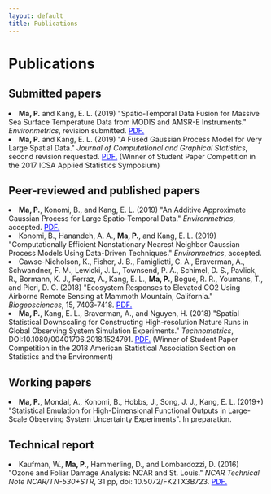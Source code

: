 ```yaml
---
layout: default
title: Publications
---
```


# Publications

## Submitted papers

<li> <b>Ma, P.</b> and Kang, E. L. (2019) "Spatio-Temporal Data Fusion for Massive Sea Surface Temperature Data from MODIS and AMSR-E Instruments." <em>Environmetrics</em>, revision submitted. <a href="https://arxiv.org/abs/1809.04389" target="blank" style="color:blue;">PDF.</a> </li>

<li> <b>Ma, P.</b> and Kang, E. L. (2019) "A Fused Gaussian Process Model for Very Large Spatial Data."  <em>Journal of Computational and Graphical Statistics</em>, second revision requested. <a href="https://arxiv.org/abs/1702.08797" target="blank" style="color:blue;">PDF.</a> (Winner of Student Paper Competition in the 2017 ICSA Applied Statistics Symposium)
</li>


## Peer-reviewed and published papers 

<li> <b>Ma, P.</b>, Konomi, B., and Kang, E. L. (2019) "An Additive Approximate Gaussian Process for Large Spatio-Temporal Data." <em>Environmetrics</em>, accepted. <a href="https://arxiv.org/abs/1801.00319" target="blank" style="color:blue;">PDF.</a> </li>

<li> Konomi, B., Hanandeh, A. A., <b>Ma, P.</b>, and Kang, E. L. (2019) "Computationally Efficient Nonstationary Nearest Neighbor Gaussian Process Models Using Data-Driven Techniques." <em>Environmetrics</em>, accepted. </li>

<li> Cawse-Nicholson, K., Fisher, J. B., Famiglietti, C. A., Braverman, A., Schwandner, F. M., Lewicki, J. L., Townsend, P. A., Schimel, D. S., Pavlick, R., Bormann, K. J., Ferraz, A., Kang, E. L., <b>Ma, P.</b>, Bogue, R. R., Youmans, T., and Pieri, D. C. (2018) "Ecosystem Responses to Elevated CO2 Using Airborne Remote Sensing at Mammoth Mountain, California." <em>Biogeosciences</em>, 15, 7403-7418. <a href="https://doi.org/10.5194/bg-2018-73" target="blank" style="color:blue;">PDF.</a> </li>

<li> <b>Ma, P.</b>, Kang, E. L., Braverman, A., and Nguyen, H. (2018) "Spatial Statistical Downscaling for Constructing High-resolution Nature Runs in Global Observing System Simulation Experiments." <em>Technometrics</em>, DOI:10.1080/00401706.2018.1524791. <a href="https://doi.org/10.1080/00401706.2018.1524791" target="blank" style="color:blue;">PDF.</a> (Winner of Student Paper Competition in the 2018 American Statistical Association Section on Statistics and the Environment)
</li>


## Working papers 

<li> <b>Ma, P.</b>,  Mondal, A., Konomi, B., Hobbs, J., Song, J. J., Kang, E. L. (2019+) "Statistical Emulation for High-Dimensional Functional Outputs in Large-Scale Observing System Uncertainty Experiments". In preparation. </li>


## Technical report

<li> Kaufman, W., <b>Ma, P.</b>, Hammerling, D., and Lombardozzi, D. (2016) "Ozone and Foliar Damage Analysis: NCAR and St. Louis." <em>NCAR Technical Note NCAR/TN-530+STR</em>, 31 pp, doi: 10.5072/FK2TX3B723. <a href="http://dx.doi.org/10.5065/D6WH2NCQ" target="blank" style="color:blue;">PDF.</a> </li>

